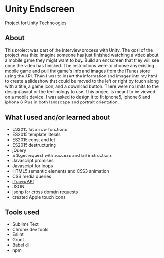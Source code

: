 # Unity Endscreen
Project for Unity Technologies

## About
This project was part of the interview process with Unity. The goal of the project was this: Imagine someone has just finished watching a video about a mobile game they might want to buy. Build an endscreen that they will see once the video has finished. The instructions were to choose any existing mobile game and pull the game's info and images from the iTunes store using the API. Then I was to insert the information and images into my html to create a slideshow that could be moved to the left or right by touch along with a title, a game icon, and a download button. There were no limits to the design/layout or the technology to use.
This project is meant to be viewed on a mobile device.
I was asked to design it to fit iphone5, iphone 6 and iphone 6 Plus in both landscape and portrait orientation.

## What I used and/or learned about
 - ES2015 fat arrow functions
 - ES2015 template literals
 - ES2015 const and let
 - ES2015 destructuring
 - jQuery
 - a $.get request with success and fail instructions
 - Javascript promises
 - Javascript for loops
 - HTML5 semantic elements and CSS3 animation
 - CSS media queries
 - <a href="https://affiliate.itunes.apple.com/resources/documentation/itunes-store-web-service-search-api/">iTunes API</a>
 - JSON
 - jsonp for cross domain requests
 - created Apple touch icons

 ## Tools used
 - Sublime Text
 - Chrome dev tools
 - Eslint
 - Grunt
 - Babel cli
 - npm

 
 


